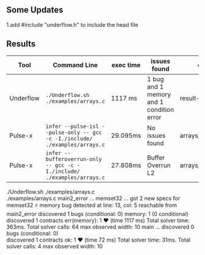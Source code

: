 ## Some Updates

1.add #include "underflow.h" to include the head file

## Results

|Tool|Command Line|exec time|issues found|debug report|
|----------------|-------------------------------|-----------------------------|---------------------------|-----------|
|Underflow|`./Underflow.sh  ./examples/arrays.c `|1117 ms|1 bug and 1 memory and 1 condition error|result-arrays.txt|
|Pulse-x|`infer --pulse-isl --pulse-only -- gcc -c -I./include/ ./examples/arrays.c`|29.095ms|No issues found|arrays_pulse.html|
|Pulse-x|`infer --bufferoverrun-only -- gcc -c -I./include/ ./examples/arrays.c `|27.808ms|Buffer Overrun L2|arrays_bufferoverrun.html|



./Underflow.sh  ./examples/arrays.c    
./examples/arrays.c
  main2_error ... 
    memset32 ... 
    got 2 new specs for memset32
  ⚡ memory bug detected at line: 13, col: 5 reachable from main2_error
  discovered 1 bugs (conditional: 0)  memory: 1 (0 conditional)  
  discovered 1 contracts    err(memory): 1  ❤   (time 1117 ms)
  Total solver time: 363ms. Total solver calls: 64
  max observed width: 10
  main ... 
  discovered 0 bugs (conditional: 0)  
  discovered 1 contracts    ok: 1  ❤   (time 72 ms)
  Total solver time: 31ms. Total solver calls: 4
  max observed width: 10
